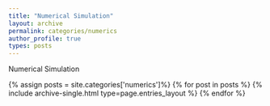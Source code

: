 ```yaml
---
title: "Numerical Simulation"
layout: archive
permalink: categories/numerics
author_profile: true
types: posts
---
```


Numerical Simulation

{% assign posts = site.categories['numerics']%}
{% for post in posts %} 
  {% include archive-single.html type=page.entries_layout %} 
{% endfor %}


